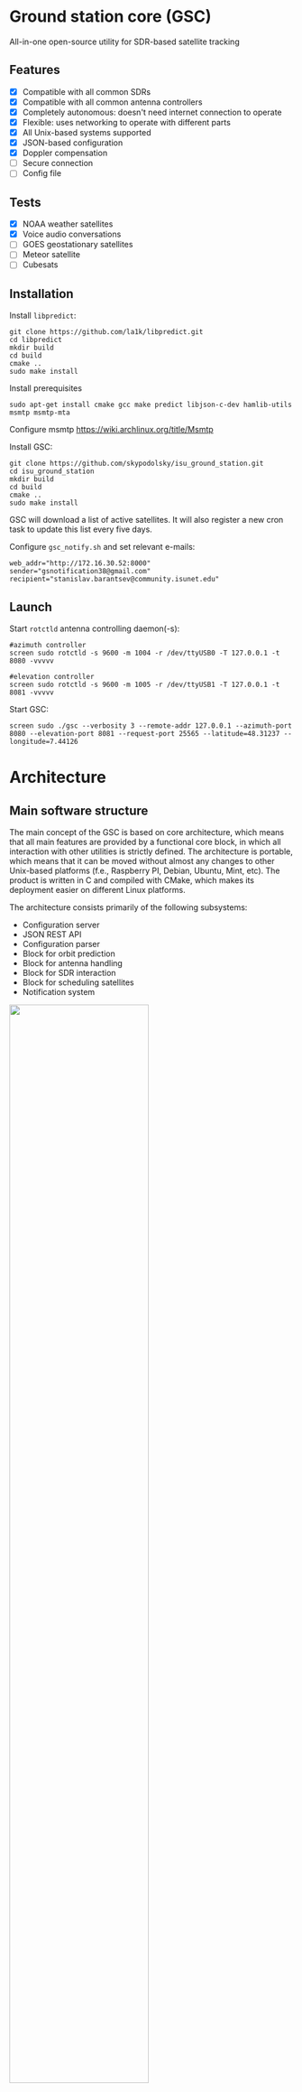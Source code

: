 # Ground station core (GSC)

All-in-one open-source utility for SDR-based satellite tracking


## Features

- [x] Compatible with all common SDRs
- [x] Compatible with all common antenna controllers
- [x] Completely autonomous: doesn't need internet connection to operate
- [x] Flexible: uses networking to operate with different parts
- [x] All Unix-based systems supported
- [x] JSON-based configuration
- [x] Doppler compensation
- [ ] Secure connection
- [ ] Config file

## Tests

- [x] NOAA weather satellites
- [x] Voice audio conversations
- [ ] GOES geostationary satellites
- [ ] Meteor satellite
- [ ] Cubesats

## Installation

Install `libpredict`:
```
git clone https://github.com/la1k/libpredict.git
cd libpredict
mkdir build
cd build
cmake ..
sudo make install
```

Install prerequisites
```
sudo apt-get install cmake gcc make predict libjson-c-dev hamlib-utils msmtp msmtp-mta
```

Configure msmtp
https://wiki.archlinux.org/title/Msmtp

Install GSC:
```
git clone https://github.com/skypodolsky/isu_ground_station.git
cd isu_ground_station
mkdir build
cd build
cmake ..
sudo make install
```

GSC will download a list of active satellites.
It will also register a new cron task to update this list every five days.

Configure `gsc_notify.sh` and set relevant e-mails:

```
web_addr="http://172.16.30.52:8000"
sender="gsnotification38@gmail.com"
recipient="stanislav.barantsev@community.isunet.edu"
```

## Launch

Start `rotctld` antenna controlling daemon(-s):

```
#azimuth controller
screen sudo rotctld -s 9600 -m 1004 -r /dev/ttyUSB0 -T 127.0.0.1 -t 8080 -vvvvv

#elevation controller
screen sudo rotctld -s 9600 -m 1005 -r /dev/ttyUSB1 -T 127.0.0.1 -t 8081 -vvvvv
```

Start GSC:
```
screen sudo ./gsc --verbosity 3 --remote-addr 127.0.0.1 --azimuth-port 8080 --elevation-port 8081 --request-port 25565 --latitude=48.31237 --longitude=7.44126
```

# Architecture

## Main software structure
The main concept of the GSC is based on core architecture, which means that all main features are provided by a functional core block, in which all interaction with other utilities is strictly defined. The architecture is portable, which means that it can be moved without almost any changes to other Unix-based platforms (f.e., Raspberry PI, Debian, Ubuntu, Mint, etc). The product is written in C and compiled with CMake, which makes its deployment easier on different Linux platforms.

The architecture consists primarily of the following subsystems:
 - Configuration server
 - JSON REST API
 - Configuration parser
 - Block for orbit prediction
 - Block for antenna handling
 - Block for SDR interaction
 - Block for scheduling satellites
 - Notification system

<img src="img/img1.png" width="70%" height="70%">

Antenna rotators’ controllers are programmed by rotctld daemon. It is a part of Hamlib library, which is widely used as a software controlling unit for ground stations all around the world. It is a standard Linux-based utility that supports a lot of controllers of antenna rotators. Widely used for numerous prediction programs like GPredict, libpredict library for orbit prediction has found an application in this project too. For compatibility with all popular SDRs, SoapySDR library was chosen. It provides a hardware-independent C API for interaction, which is used to control an SDR. The system is configured from console (all static variables, f.e., latitude, longitude, azimuth offset compensation, etc.) and via network requests (dynamic configuration, f.e., tracking configuration). GSC uses a network server to make the second configuration type possible. To provide a reliable solution, libev library for network events handling has been integrated. Last but not least, libjson-c, a C-based library for parsing JSON requests, has also been chosen as a lightweight JSON parsing library.

## Work sequence
<img src="img/img2.png" width="50%" height="50%">

## Configuration
The utility operates in a fully autonomous mode, allowing it to pass the configuration through the REST API. Fully automated mode means that the system **does not require a network connection to operate**, it needs it only at the dynamic configuration stage. After the system has been configured, the connection isn’t crucial anymore. The configuration requests are transferred with HTTP or HTTPS protocols and invoked in JSON format. The example of JSON REST API POST request is provided below:

<img src="img/img10.PNG" width="50%" height="50%">

The typical response:

<img src="img/img9.PNG" width="50%" height="50%">

## Satellite scheduling
<img src="img/img3.png" width="50%" height="50%">

## Debugging of scheduler
A so-called ‘time travel’ approach was implemented. By ‘time travel’ a virtual change in time is assumed. It means that if we need to simulate a moving satellite that was scheduled to a specific time, we just need to make the system think that this time has arrived. In such a case system will behave exactly as when the real satellite comes over the horizon. There are two time travels possible in the scope of the GSC utility, that provides a full scope of debugging functionality that was needed during development:

 - Time travel to the next satellite’s AOS
 - Time travel to the next satellite’s LOS

The first case in makes it possible to simulate the next satellite: this is important to verify that the antenna positioning system and SDR recording works properly. The second one was useful to estimate the scheduling for a bigger time scale.

<img src="img/img7.png" width="60%" height="60%">

## Notification system
As the new demodulated files are placed on the Web Server/FTP server, the author found it useful to notify users about the new data available. Every time when SDR accomplishes the recording process, a report with the link on the new data is sent. Therefore, two tasks are solved:

 - No need to constantly check the next AOS of a satellite: the system will send a notification
 - No need to look for the most recent data among hundreds of other files: the system will send a direct link to the file

From the perspective of Linux, this task was solved with msmtp utility. There is a possibility to attach the file directly to the email, but this functionality isn’t implemented in the current release yet. Despite that, the notification can be done for multiple people/groups (this aspect is disclosed in the documentation).

<img src="img/img8.png" width="100%" height="100%">

# Results

## Western Europe from the NOAA 18 satellite on 30 Mar 2021, multispectral analysis instrument
<img src="img/img4.jpg" width="50%" height="50%">

## Northern Sahara and Italy in Map Colored in Infrared (MCIR), NOAA-18, 5 Apr 2021
<img src="img/img5.jpg" width="50%" height="50%">

## France as seen from the NOAA 18 satellite on 6 Apr 2021, multispectral analysis instrument
<img src="img/img6.jpg" width="50%" height="50%">
